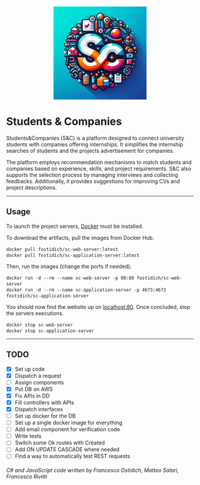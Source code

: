 <p align="center">
  <img src="documents/assets/SC-logo.png" alt="S&C logo" width="250">
</p>

# Students & Companies

Students&Companies (S&C) is a platform designed to connect university students with companies offering internships.
It simplifies the internship searches of students and the projects advertisement for companies.

The platform employs recommendation mechanisms to match students and companies based on experience, skills, and project requirements.
S&C also supports the selection process by managing interviews and collecting feedbacks.
Additionally, it provides suggestions for improving CVs and project descriptions.

- - -

## Usage

To launch the project servers, [Docker](https://docker.com) must be installed.

To download the artifacts, pull the images from Docker Hub.

```
docker pull fostidich/sc-web-server:latest
docker pull fostidich/sc-application-server:latest
```

Then, run the images (change the ports if needed).

```
docker run -d --rm --name sc-web-server -p 80:80 fostidich/sc-web-server
docker run -d --rm --name sc-application-server -p 4673:4673 fostidich/sc-application-server
```

You should now find the website up on [localhost:80](http://localhost:80).
Once concluded, stop the servers executions.

```
docker stop sc-web-server
docker stop sc-application-server
```

- - -

## TODO

- [x] Set up code
- [x] Dispatch a request
- [ ] Assign components
- [x] Put DB on AWS
- [x] Fix APIs in DD
- [x] Fill controllers with APIs
- [x] Dispatch interfaces
- [ ] Set up docker for the DB
- [ ] Set up a single docker image for everything
- [ ] Add email component for verification code
- [ ] Write tests
- [ ] Switch some Ok routes with Created
- [ ] Add ON UPDATE CASCADE where needed
- [ ] Find a way to automatically test REST requests

###### C# and JavaScript code written by Francesco Ostidich, Matteo Salari, Francesco Rivitti
